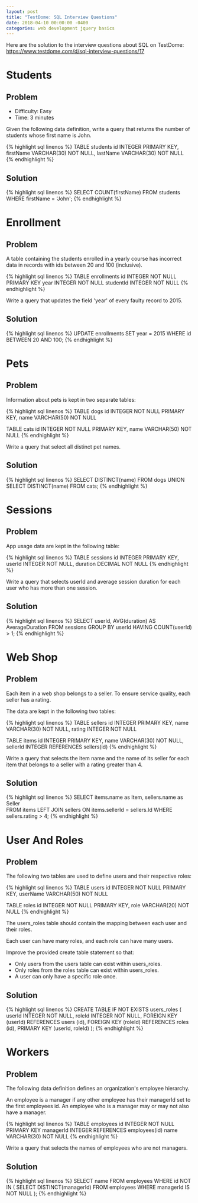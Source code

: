 ```yaml
---
layout: post
title: "TestDome: SQL Interview Questions"
date: 2018-04-10 00:00:00 -0400
categories: web development jquery basics
---
```


Here are the solution to the interview questions about SQL on TestDome:
https://www.testdome.com/d/sql-interview-questions/17

# Students

## Problem

- Difficulty: Easy
- Time: 3 minutes

Given the following data definition, write a query that returns the number of students whose first name is John.

{% highlight sql linenos %}
TABLE students
    id INTEGER PRIMARY KEY,
    firstName VARCHAR(30) NOT NULL,
    lastName VARCHAR(30) NOT NULL
{% endhighlight %}

## Solution

{% highlight sql linenos %}
SELECT COUNT(firstName)
FROM students
WHERE firstName = 'John';
{% endhighlight %}

# Enrollment

## Problem

A table containing the students enrolled in a yearly course has incorrect data in records with ids between 20 and 100 (inclusive).

{% highlight sql linenos %}
TABLE enrollments
    id INTEGER NOT NULL PRIMARY KEY
    year INTEGER NOT NULL
    studentId INTEGER NOT NULL
{% endhighlight %}

Write a query that updates the field 'year' of every faulty record to 2015.

## Solution

{% highlight sql linenos %}
UPDATE enrollments
SET year = 2015
WHERE id BETWEEN 20 AND 100;
{% endhighlight %}

# Pets

## Problem

Information about pets is kept in two separate tables:

{% highlight sql linenos %}
TABLE dogs
    id INTEGER NOT NULL PRIMARY KEY,
    name VARCHAR(50) NOT NULL

TABLE cats
    id INTEGER NOT NULL PRIMARY KEY,
    name VARCHAR(50) NOT NULL
{% endhighlight %}

Write a query that select all distinct pet names.

## Solution

{% highlight sql linenos %}
SELECT DISTINCT(name) FROM dogs
UNION
SELECT DISTINCT(name) FROM cats;
{% endhighlight %}

# Sessions

## Problem

App usage data are kept in the following table:

{% highlight sql linenos %}
TABLE sessions
    id INTEGER PRIMARY KEY,
    userId INTEGER NOT NULL,
    duration DECIMAL NOT NULL
{% endhighlight %}

Write a query that selects userId and average session duration for each user who has more than one session.

## Solution

{% highlight sql linenos %}
SELECT userId, AVG(duration) AS AverageDuration
FROM sessions 
GROUP BY userId
HAVING COUNT(userId) > 1;
{% endhighlight %}

# Web Shop

## Problem

Each item in a web shop belongs to a seller. To ensure service quality, each seller has a rating.

The data are kept in the following two tables:

{% highlight sql linenos %}
TABLE sellers
    id INTEGER PRIMARY KEY,
    name VARCHAR(30) NOT NULL,
    rating INTEGER NOT NULL

TABLE items
    id INTEGER PRIMARY KEY,
    name VARCHAR(30) NOT NULL,
    sellerId INTEGER REFERENCES sellers(id)
{% endhighlight %}

Write a query that selects the item name and the name of its seller for each item that belongs to a seller with a rating greater than 4.

## Solution

{% highlight sql linenos %}
SELECT items.name as Item, sellers.name as Seller  
FROM items
LEFT JOIN sellers ON items.sellerId = sellers.Id
WHERE sellers.rating > 4;
{% endhighlight %}

# User And Roles

## Problem

The following two tables are used to define users and their respective roles:

{% highlight sql linenos %}
TABLE users
    id INTEGER NOT NULL PRIMARY KEY,
    userName VARCHAR(50) NOT NULL

TABLE roles
    id INTEGER NOT NULL PRIMARY KEY,
    role VARCHAR(20) NOT NULL
{% endhighlight %}

The users_roles table should contain the mapping between each user and their roles. 

Each user can have many roles, and each role can have many users.

Improve the provided create table statement so that:

- Only users from the users table can exist within users_roles.
- Only roles from the roles table can exist within users_roles.
- A user can only have a specific role once.

## Solution

{% highlight sql linenos %}
CREATE TABLE IF NOT EXISTS users_roles (
    userId INTEGER NOT NULL,
    roleId INTEGER NOT NULL,
    FOREIGN KEY (userId) REFERENCES users (id),
    FOREIGN KEY (roleId) REFERENCES roles (id),
    PRIMARY KEY (userId, roleId)
);
{% endhighlight %}

# Workers

## Problem

The following data definition defines an organization's employee hierarchy.

An employee is a manager if any other employee has their managerId set to the first employees id. An employee who is a manager may or may not also have a manager.

{% highlight sql linenos %}
TABLE employees
    id INTEGER NOT NULL PRIMARY KEY
    managerId INTEGER REFERENCES employees(id)
    name VARCHAR(30) NOT NULL
{% endhighlight %}

Write a query that selects the names of employees who are not managers.

## Solution

{% highlight sql linenos %}
SELECT name
FROM employees
WHERE id NOT IN (
    SELECT DISTINCT(managerId) 
    FROM employees 
    WHERE managerId IS NOT NULL
);
{% endhighlight %}
